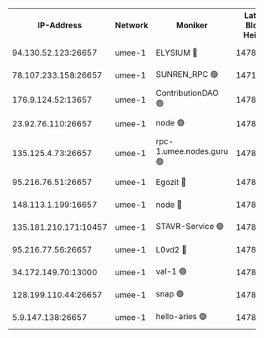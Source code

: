 


<table><tr><th>IP-Address</th><th>Network</th><th>Moniker</th><th>Latest Block Height</th><th>Earliest Block Height</th><th>Catching Up</th><th>Tx Index</th><th>Voting Power</th><th>Scan Time</th></tr><tr><td>94.130.52.123:26657</td><td>umee-1</td><td>ELYSIUM 🔴</td><td>14788522</td><td>3216011</td><td>False</td><td>off</td><td>27018269</td><td>2024-11-18T07:57:00.368568503UTC</td></tr><tr><td>78.107.233.158:26657</td><td>umee-1</td><td>SUNREN_RPC 🟢</td><td>14714211</td><td>13338194</td><td>False</td><td>on</td><td>0</td><td>2024-11-18T07:55:33.293442375UTC</td></tr><tr><td>176.9.124.52:13657</td><td>umee-1</td><td>ContributionDAO 🟢</td><td>14788505</td><td>13924595</td><td>False</td><td>on</td><td>0</td><td>2024-11-18T07:55:22.220793931UTC</td></tr><tr><td>23.92.76.110:26657</td><td>umee-1</td><td>node 🟢</td><td>14788538</td><td>14446001</td><td>False</td><td>on</td><td>0</td><td>2024-11-18T07:58:30.286935123UTC</td></tr><tr><td>135.125.4.73:26657</td><td>umee-1</td><td>rpc-1.umee.nodes.guru 🟢</td><td>14788522</td><td>14680130</td><td>False</td><td>on</td><td>0</td><td>2024-11-18T07:57:00.707318109UTC</td></tr><tr><td>95.216.76.51:26657</td><td>umee-1</td><td>Egozit 🔴</td><td>14788521</td><td>14688521</td><td>False</td><td>off</td><td>38571551</td><td>2024-11-18T07:56:57.887889582UTC</td></tr><tr><td>148.113.1.199:16657</td><td>umee-1</td><td>node 🔴</td><td>14788486</td><td>14696187</td><td>False</td><td>off</td><td>1636217</td><td>2024-11-18T07:53:46.826981604UTC</td></tr><tr><td>135.181.210.171:10457</td><td>umee-1</td><td>STAVR-Service 🟢</td><td>14788215</td><td>14714379</td><td>False</td><td>on</td><td>0</td><td>2024-11-18T07:57:15.946862022UTC</td></tr><tr><td>95.216.77.56:26657</td><td>umee-1</td><td>L0vd2 🔴</td><td>14788531</td><td>14717001</td><td>False</td><td>off</td><td>38348892</td><td>2024-11-18T07:57:47.657068132UTC</td></tr><tr><td>34.172.149.70:13000</td><td>umee-1</td><td>val-1 🟢</td><td>14788500</td><td>14743001</td><td>False</td><td>off</td><td>0</td><td>2024-11-18T07:54:58.372340993UTC</td></tr><tr><td>128.199.110.44:26657</td><td>umee-1</td><td>snap 🟢</td><td>14788529</td><td>14787201</td><td>False</td><td>off</td><td>0</td><td>2024-11-18T07:57:36.180484198UTC</td></tr><tr><td>5.9.147.138:26657</td><td>umee-1</td><td>hello-aries 🟢</td><td>14788499</td><td>14787461</td><td>False</td><td>off</td><td>0</td><td>2024-11-18T07:54:52.851162372UTC</td></tr></table>
